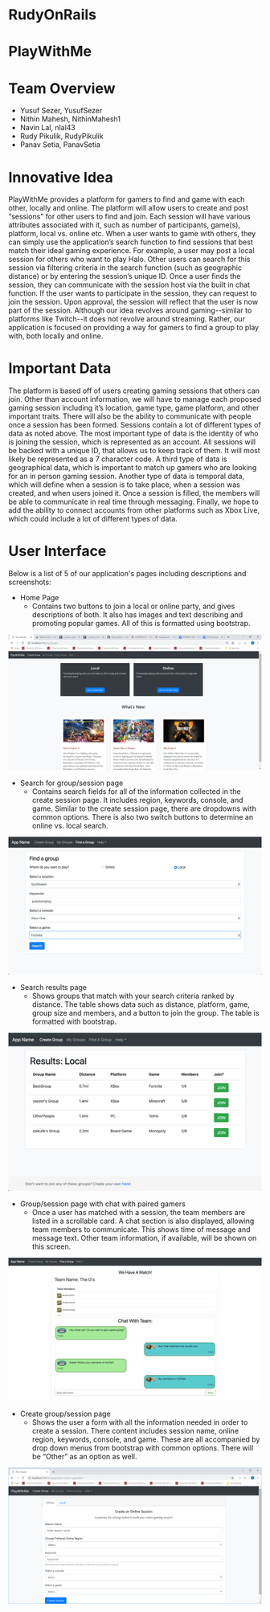 # RudyOnRails

# PlayWithMe

# Team Overview

* Yusuf Sezer, YusufSezer
* Nithin Mahesh, NithinMahesh1
* Navin Lal, nlal43
* Rudy Pikulik, RudyPikulik
* Panav Setia, PanavSetia

# Innovative Idea

PlayWithMe provides a platform for gamers to find and game with each other, locally and online. The platform will allow users to create and post “sessions” for other users to find and join. Each session will have various attributes associated with it, such as number of participants, game(s), platform, local vs. online etc. When a user wants to game with others, they can simply use the application’s search function to find sessions that best match their ideal gaming experience.
For example, a user may post a local session for others who want to play Halo. Other users can search for this session via filtering criteria in the search function (such as geographic distance) or by entering the session’s unique ID. Once a user finds the session, they can communicate with the session host via the built in chat function. If the user wants to participate in the session, they can request to join the session. Upon approval, the session will reflect that the user is now part of the session.
Although our idea revolves around gaming--similar to platforms like Twitch--it does not revolve around streaming. Rather, our application is focused on providing a way for gamers to find a group to play with, both locally and online.

# Important Data

The platform is based off of users creating gaming sessions that others can join. Other than account information, we will have to manage each proposed gaming session including it’s location, game type, game platform, and other important traits. There will also be the ability to communicate with people once a session has been formed. 
	Sessions contain a lot of different types of data as noted above. The most important type of data is the identity of who is joining the session, which is represented as an account. All sessions will be backed with a unique ID, that allows us to keep track of them. It will most likely be represented as a 7 character code. A third type of data is geographical data, which is important to match up gamers who are looking for an in person gaming session. Another type of data is temporal data, which will define when a session is to take place, when a session was created, and when users joined it. Once a session is filled, the members will be able to communicate in real time through messaging. Finally, we hope to add the ability to connect accounts from other platforms such as Xbox Live, which could include a lot of different types of data.

# User Interface

Below is a list of 5 of our application's pages including descriptions and screenshots:

* Home Page
	* Contains two buttons to join a local or online party, and gives descriptions of both. It also has images and text describing and promoting popular games. All of this is formatted using bootstrap.

![Home Page](imgs/HomePage.PNG)

* Search for group/session page
	* Contains search fields for all of the information collected in the create session page. It includes region, keywords, console, and game. Similar to the create session page, there are dropdowns with common options. There is also two switch buttons to determine an online vs. local search.

![Search](imgs/Search.png)

* Search results page
	* Shows groups that match with your search criteria ranked by distance. The table shows data such as distance, platform, game, group size and members, and a button to join the group. The table is formatted with bootstrap.

![Search Results](imgs/SearchResults.png)

* Group/session page with chat with paired gamers
	* Once a user has matched with a session, the team members are listed in a scrollable card. A chat section is also displayed, allowing team members to communicate. This shows time of message and message text. Other team information, if available, will be shown on this screen. 

![Session Info Chat Page](imgs/SessionInfoChatPage.png)

* Create group/session page
	* Shows the user a form with all the information needed in order to create a session. There content includes session name, online region, keywords, console, and game. These are all accompanied by drop down menus from bootstrap with common options. There will be “Other” as an option as well. 

![Post Session Page](imgs/PostSessionPage.PNG)
